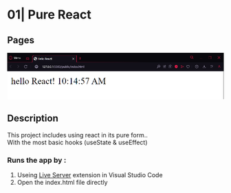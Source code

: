 # 01| Pure React

## Pages

![project view](image.png)

## Description

This project includes using react in its pure form..\
With the most basic hooks (useState & useEffect)

### Runs the app by :

1. Useing [Live Server](https://marketplace.visualstudio.com/items?itemName=ritwickdey.LiveServer) extension in Visual Studio Code
2. Open the index.html file directly
